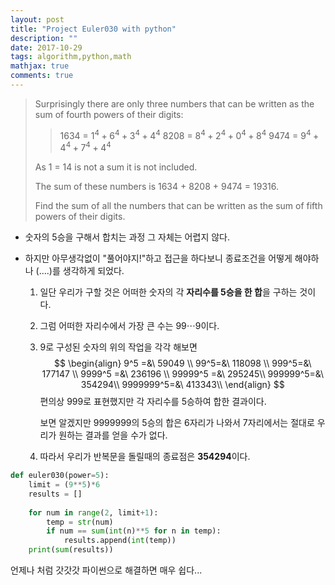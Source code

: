 ```yaml
---
layout: post
title: "Project Euler030 with python"
description: ""
date: 2017-10-29
tags: algorithm,python,math
mathjax: true
comments: true
---
```


> Surprisingly there are only three numbers that can be written as the sum of fourth powers of their digits:
>
> > 1634 = $1^4 + 6^4 + 3^4 + 4^4$
> > 8208 = $8^4 + 2^4 + 0^4 + 8^4$
> > 9474 = $9^4 + 4^4 + 7^4 + 4^4$
>
> As 1 = 14 is not a sum it is not included.
>
> The sum of these numbers is 1634 + 8208 + 9474 = 19316.
>
> Find the sum of all the numbers that can be written as the sum of fifth powers of their digits.



- 숫자의 5승을 구해서 합치는 과정 그 자체는 어렵지 않다.

- 하지만 아무생각없이 "풀어야지!"하고 접근을 하다보니 종료조건을 어떻게 해야하나 (....)를 생각하게 되었다.

  1. 일단 우리가 구할 것은 어떠한 숫자의 각 **자리수를 5승을 한 합**을 구하는 것이다.

  2. 그럼 어떠한 자리수에서 가장 큰 수는 $99\cdots9$이다.

  3. 9로 구성된 숫자의 위의 작업을 각각 해보면
     $$
     \begin{align}
     9^5 =&\ 59049 \\
     99^5=&\ 118098 \\
     999^5=&\ 177147  \\
     9999^5 =&\ 236196 \\
     99999^5 =&\ 295245\\
     999999^5=&\ 354294\\
     9999999^5=&\ 413343\\ 
     \end{align}
     $$
     편의상 999로 표현했지만 각 자리수를 5승하여 합한 결과이다.

     보면 알겠지만 9999999의 5승의 합은 6자리가 나와서 7자리에서는 절대로 우리가 원하는 결과를 얻을 수가 없다.

  4. 따라서 우리가 반복문을 돌릴때의 종료점은 **354294**이다.

```python
def euler030(power=5):
    limit = (9**5)*6
    results = []
    
    for num in range(2, limit+1):
        temp = str(num)
        if num == sum(int(n)**5 for n in temp):
            results.append(int(temp))
    print(sum(results))
```

언제나 처럼 갓갓갓 파이썬으로 해결하면 매우 쉽다...

























